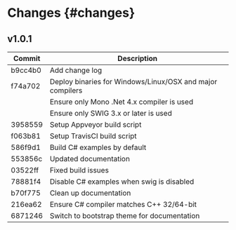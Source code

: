# Changes                                               {#changes}



## v1.0.1

Commit  | Description
------- | -----------
b9cc4b0 | Add change log
f74a702 | Deploy binaries for Windows/Linux/OSX and major compilers
        | Ensure only Mono .Net 4.x compiler is used
        | Ensure only SWIG 3.x or later is used
3958559 | Setup Appveyor build script
f063b81 | Setup TravisCI build script
586f9d1 | Build C# examples by default
553856c | Updated documentation
03522ff | Fixed build issues
78881f4 | Disable C# examples when swig is disabled
b70f775 | Clean up documentation
216ea62 | Ensure C# compiler matches C++ 32/64-bit
6871246 | Switch to bootstrap theme for documentation

